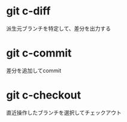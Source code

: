 # git c-diff
派生元ブランチを特定して、差分を出力する

# git c-commit
差分を追加してcommit

# git c-checkout
直近操作したブランチを選択してチェックアウト